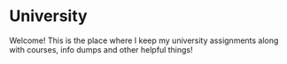 # University
Welcome! This is the place where I keep my university assignments along with courses, info dumps and other helpful things!

